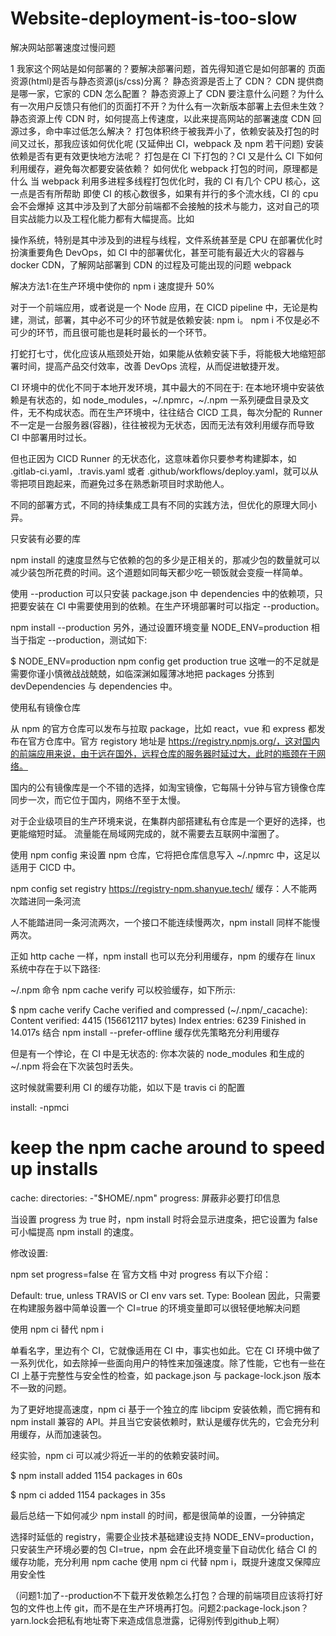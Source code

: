 # Website-deployment-is-too-slow

解决网站部署速度过慢问题

1 我家这个网站是如何部署的？要解决部署问题，首先得知道它是如何部署的
页面资源(html)是否与静态资源(js/css)分离？
静态资源是否上了 CDN？
CDN 提供商是哪一家，它家的 CDN 怎么配置？
静态资源上了 CDN 要注意什么问题？为什么有一次用户反馈只有他们的页面打不开？为什么有一次新版本部署上去但未生效？
静态资源上传 CDN 时，如何提高上传速度，以此来提高网站的部署速度
CDN 回源过多，命中率过低怎么解决？
打包体积终于被我弄小了，依赖安装及打包的时间又过长，那我应该如何优化呢 (又延伸出 CI，webpack 及 npm 若干问题)
安装依赖是否有更有效更快地方法呢？
打包是在 CI 下打包的？CI 又是什么
CI 下如何利用缓存，避免每次都要安装依赖？
如何优化 webpack 打包的时间，原理都是什么
当 webpack 利用多进程多线程打包优化时，我的 CI 有几个 CPU 核心，这一点是否有所帮助
即使 CI 的核心数很多，如果有并行的多个流水线，CI 的 cpu 会不会爆掉
这其中涉及到了大部分前端都不会接触的技术与能力，这对自己的项目实战能力以及工程化能力都有大幅提高。比如

操作系统，特别是其中涉及到的进程与线程，文件系统甚至是 CPU 在部署优化时扮演重要角色
DevOps，如 CI 中的部署优化，甚至可能有最近大火的容器与 docker
CDN，了解网站部署到 CDN 的过程及可能出现的问题
webpack

解决方法1:在生产环境中使你的 npm i 速度提升 50%

对于一个前端应用，或者说是一个 Node 应用，在 CICD pipeline 中，无论是构建，测试，部署，其中必不可少的环节就是依赖安装: npm i。
npm i 不仅是必不可少的环节，而且很可能也是耗时最长的一个环节。

打蛇打七寸，优化应该从瓶颈处开始，如果能从依赖安装下手，将能极大地缩短部署时间，提高产品交付效率，改善 DevOps 流程，从而促进敏捷开发。

CI 环境中的优化不同于本地开发环境，其中最大的不同在于: 在本地环境中安装依赖是有状态的，如 node_modules，~/.npmrc，~/.npm 一系列硬盘目录及文件，无不构成状态。而在生产环境中，往往结合 CICD 工具，每次分配的 Runner 不一定是一台服务器(容器)，往往被视为无状态，因而无法有效利用缓存而导致 CI 中部署用时过长。

但也正因为 CICD Runner 的无状态化，这意味着你只要参考构建脚本，如 .gitlab-ci.yaml，.travis.yaml 或者 .github/workflows/deploy.yaml，就可以从零把项目跑起来，而避免过多在熟悉新项目时求助他人。

不同的部署方式，不同的持续集成工具有不同的实践方法，但优化的原理大同小异。


只安装有必要的库

npm install 的速度显然与它依赖的包的多少是正相关的，那减少包的数量就可以减少装包所花费的时间。这个道题如同每天都少吃一顿饭就会变瘦一样简单。

使用 --production 可以只安装 package.json 中 dependencies 中的依赖项，只把要安装在 CI 中需要使用到的依赖。在生产环境部署时可以指定 --production。

npm install --production
另外，通过设置环境变量 NODE_ENV=production 相当于指定 --production，测试如下:

$ NODE_ENV=production npm config get production
true
这唯一的不足就是需要你谨小慎微战战兢兢，如临深渊如履薄冰地把 packages 分拣到 devDependencies 与 dependencies 中。

使用私有镜像仓库

从 npm 的官方仓库可以发布与拉取 package，比如 react，vue 和 express 都发布在官方仓库中。官方 registory 地址是 https://registry.npmjs.org/，这对国内的前端应用来说，由于远在国外，远程仓库的服务器时延过大，此时的瓶颈在于网络。

国内的公有镜像库是一个不错的选择，如淘宝镜像，它每隔十分钟与官方镜像仓库同步一次，而它位于国内，网络不至于太慢。

对于企业级项目的生产环境来说，在集群内部搭建私有仓库是一个更好的选择，也更能缩短时延。 流量能在局域网完成的，就不需要去互联网中溜圈了。

使用 npm config 来设置 npm 仓库，它将把仓库信息写入 ~/.npmrc 中，这足以适用于 CICD 中。

npm config set registry https://registry-npm.shanyue.tech/
缓存：人不能两次踏进同一条河流

人不能踏进同一条河流两次，一个接口不能连续慢两次，npm install 同样不能慢两次。

正如 http cache 一样，npm install 也可以充分利用缓存，npm 的缓存在 linux 系统中存在于以下路径:

~/.npm
命令 npm cache verify 可以校验缓存，如下所示:

$ npm cache verify
Cache verified and compressed (~/.npm/_cacache):
Content verified: 4415 (156612117 bytes)
Index entries: 6239
Finished in 14.017s
结合 npm install --prefer-offline 缓存优先策略充分利用缓存

但是有一个悖论，在 CI 中是无状态的: 你本次装的 node_modules 和生成的 ~/.npm 将会在下次装包时丢失。

这时候就需要利用 CI 的缓存功能，如以下是 travis ci 的配置

install:
-npmci
# keep the npm cache around to speed up installs
cache:
  directories:
  -"$HOME/.npm"
progress: 屏蔽非必要打印信息

当设置 progress 为 true 时，npm install 时将会显示进度条，把它设置为 false 可小幅提高 npm install 的速度。

修改设置:

npm set progress=false
在 官方文档 中对 progress 有以下介绍：

Default: true, unless TRAVIS or CI env vars set. Type: Boolean
因此，只需要在构建服务器中简单设置一个 CI=true 的环境变量即可以很轻便地解决问题

使用 npm ci 替代 npm i

单看名字，里边有个 CI，它就像适用在 CI 中，事实也如此。它在 CI 环境中做了一系列优化，如去除掉一些面向用户的特性来加强速度。除了性能，它也有一些在 CI 上基于完整性与安全性的检查，如 package.json 与 package-lock.json 版本不一致的问题。

为了更好地提高速度，npm ci 基于一个独立的库 libcipm 安装依赖，而它拥有和 npm install 兼容的 API。并且当它安装依赖时，默认是缓存优先的，它会充分利用缓存，从而加速装包。

经实验，npm ci 可以减少将近一半的的依赖安装时间。

$ npm install
added 1154 packages in 60s

$ npm ci
added 1154 packages in 35s

最后总结一下如何减少 npm install 的时间，都是很简单的设置，一分钟搞定

选择时延低的 registry，需要企业技术基础建设支持
NODE_ENV=production，只安装生产环境必要的包
CI=true，npm 会在此环境变量下自动优化
结合 CI 的缓存功能，充分利用 npm cache
使用 npm ci 代替 npm i，既提升速度又保障应用安全性

（问题1:加了--production不下载开发依赖怎么打包？合理的前端项目应该将打好包的文件也上传 git，而不是在生产环境再打包。问题2:package-lock.json？yarn.lock会把私有地址寄下来造成信息泄露，记得别传到github上啊）
